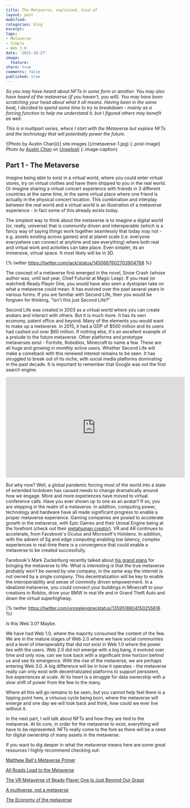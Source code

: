 ```yaml
---
title: The Metaverse, explained, kind of
layout: post
modified: 
categories: blog
excerpt:
tags:
- Metaverse
- Simple
- Web 3.0
date: '2021-10-27'
image:
  feature: 
share: true
comments: false
published: true
---
```


*So you may have heard about NFTs in some form or another. You may also have heard of the metaverse (if you haven't, you will). You may have been scratching your head about what it all means. Having been in the same boat, I decided to spend some time to try to breakdown - mainly as a forcing function to help me understand it, but I figured others may benefit as well.*

*This is a multipart series, where I start with the Metaverse but explore NFTs and the technology that will potentially power the future.*
<!--more-->

![Photo by Austin Chan]({{ site.images }}/metaverse-1.jpg)
{:.post-image}
*Photo by <a href="https://unsplash.com/@austinchan?utm_source=unsplash&utm_medium=referral&utm_content=creditCopyText">Austin Chan</a> on <a href="https://unsplash.com/s/photos/other-worldly?utm_source=unsplash&utm_medium=referral&utm_content=creditCopyText">Unsplash</a>*
{:.image-caption}

## Part 1 - The Metaverse

Imagine being able to exist in a virtual world, where you could enter virtual stores, try on virtual clothes and have them shipped to you in the real world. Or imagine sharing a virtual concert experience with friends in 3 different countries at the same time, in the same virtual place where one friend is actually in the physical concert location. This combination and interplay between the real world and a virtual world is an illustration of a metaverse experience - in fact some of this already exists today.

The simplest way to think about the metaverse is to imagine a digital world (or, really, universe) that is community driven and interoperable (which is a fancy way of saying things work together seamlessly that today may not - e.g. assets existing across games) and at planet scale (i.e. everyone everywhere can connect at anytime and see everything) where both real and virtual work and activities can take place. Even simpler, its an immersive, virtual space. It most likely will be in 3D.

{% twitter https://twitter.com/jack/status/1450667602703904768 %}

The concept of a metaverse first emerged in the novel, Snow Crash (whose author was, until last year, Chief Futurist at Magic Leap). If you read (or watched) Ready Player One, you would have also seen a dystopian take on what a metaverse could mean. It has evolved over the past several years in various forms. If you are familiar with Second Life, then you would be forgiven for thinking, "isn't this just Second Life?" 

Second Life was created in 2003 as a virtual world where you can create avatars and interact with others. But it is much more. It has its own economy, patent office and beyond. Many of the elements you would want to make up a metaverse. In 2015, it had a GDP of $500 million and its users had cashed out over $60 million. If nothing else, it's an excellent example of a prelude to the future metaverse. Other platforms and prototype metaverses exist - Fortnite, Roboblox, Minecraft to name a few. These are all huge and growing in monthly active users. Whether Second Life will make a comeback with this renewed interest remains to be seen. It has struggled to break out of its niche, with social media platforms dominating in the past decade. It is important to remember that Google was not the first search engine.

<div class="iframe_container">
  <iframe width="560" height="315" src="https://www.youtube.com/embed/lDWOpts_Z3o" frameborder="0" allowfullscreen="allowfullscreen"></iframe>
</div>

But why now? Well, a global pandemic forcing most of the world into a state of extended lockdown has caused needs to change dramatically around how we engage. More and more experiences have moved to virtual conference calls. Have you ever shown up to one as an avatar? If so, you are stepping in the realm of a metaverse. In addition, computing power, technology and hardware have all made significant progress to enable a proper metaverse experience. Gaming companies are posied to accelerate growth in the metaverse, with Epic Games and their Unreal Engine being at the forefront (check out their [metahuman creator](https://www.unrealengine.com/en-US/digital-humans)). VR and AR continues to accelerate, from Facebook's Oculus and Microsoft's Hololens. In addition, with the advent of 5g and edge computing enabling low latency, complex experiences in real-time there is a convergence that could enable a metaverse to be created successfully. 

Facebook's Mark Zuckerburg recently talked about [his grand plans](https://www.cnet.com/features/mark-zuckerberg-on-facebook-vr-future-new-sensors-on-quest-pro-fitness-and-a-metaverse-for-work/) for bringing the metaverse to life. What is interesting is that the true metaverse probably won't be owned by one company, in the same way the internet is not owned by a single company. This decentralization will be key to enable the interoperability and sense of commnity driven empowerment. In a idealized metaverse, you could connect your buildings in Minecraft to your creations in Roblox, drive your BMW in real life and in Grand Theft Auto and down the virtual superhighway.

{% twitter https://twitter.com/unrealengine/status/1359518804150255616 %}

Is this Web 3.0? Maybe. 

We have had Web 1.0, where the majority consumed the content of the few. We are in the mature stages of Web 2.0 where we have social communties and a level of interoperabity that did not exist in Web 1.0 where the power lies with the users. Web 2.0 did not emerge with a big bang, it evolved over time and only now, can we look back with a significant time horizon behind us and see its emergence. With the rise of the metaverse, we are perhaps entering Web 3.0. A big difference will be in how it operates - the metaverse really can only exist with decentralizated platforms to support persistent, live experiences at scale. At its heart is a struggle for data ownership with a slow shift of power from the few to the many.

Where all this will go remains to be seen, but you cannot help feel there is a tipping point here, a virtuous cycle being born, where the metaverse will emerge and one day we will look back and think, how could we ever live without it.

In the next part, I will talk about NFTs and how they are tied to the metaverse. At its core, in order for the metaverse to exist, everything will have to be represented. NFTs really come to the fore as there will be a need for digital ownership of many assets in the metaverse.

If you want to dig deeper in what the metaverse means here are some great resources I highly recommend checking out:

[Matthew Ball's Metaverse Primer](https://www.matthewball.vc/the-metaverse-primer)

[All Roads Lead to the Metaverse](https://www.dentsu.com/us/en/blog/all-roads-lead-to-the-metaverse)

[The VR Metaverse of Ready Player One Is Just Beyond Our Grasp](https://www.wired.com/story/ready-player-one-vr-metaverse/)

[A multiverse, not a metaverse](https://techcrunch.com/2020/02/25/virtual-worlds-intro/)

[The Economy of the metaverse](https://medium.com/gamemakers/the-economy-of-the-metaverse-interview-with-epic-ceo-tim-sweeney-1822eed01ddf) 
